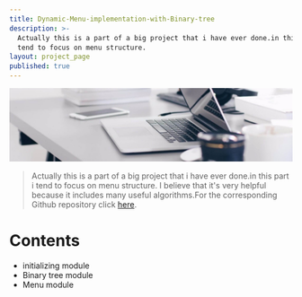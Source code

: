 ```yaml
---
title: Dynamic-Menu-implementation-with-Binary-tree
description: >-
  Actually this is a part of a big project that i have ever done.in this part i
  tend to focus on menu structure.
layout: project_page
published: true
---
```


[![Benjamin Bannekat ](https://raw.githubusercontent.com/hamid-abbaszadeh/hamid-abbaszadeh.github.io/master/images/post1.jpg)](https://hamid-abbaszadeh.github.io/projects/Dynamic-Menu-implementation-with-Binary-tree)

> Actually this is a part of a big project that i have ever done.in this part i tend to focus on menu structure. I believe that it's very helpful because it includes many useful algorithms.For the corresponding Github repository click [here](https://github.com/hamid-abbaszadeh/Dynamic-Menu-implementation-with-Binary-tree).

# Contents
- initializing module
- Binary tree module
- Menu module
